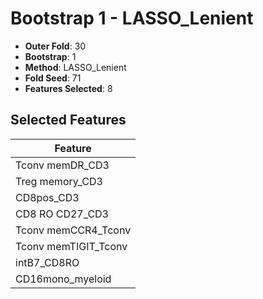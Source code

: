 # Bootstrap 1 - LASSO_Lenient

- **Outer Fold**: 30
- **Bootstrap**: 1
- **Method**: LASSO_Lenient
- **Fold Seed**: 71
- **Features Selected**: 8

## Selected Features

| Feature |
|---------|
| Tconv memDR_CD3 |
| Treg memory_CD3 |
| CD8pos_CD3 |
| CD8 RO CD27_CD3 |
| Tconv memCCR4_Tconv |
| Tconv memTIGIT_Tconv |
| intB7_CD8RO |
| CD16mono_myeloid |
